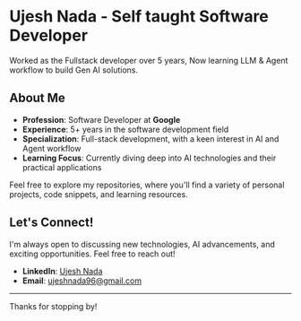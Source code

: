 # Ujesh Nada - Self taught Software Developer

Worked as the Fullstack developer over 5 years, Now learning LLM & Agent workflow to build Gen AI solutions.

## About Me

- **Profession**: Software Developer at **Google**
- **Experience**: 5+ years in the software development field
- **Specialization**: Full-stack development, with a keen interest in AI and Agent workflow
- **Learning Focus**: Currently diving deep into AI technologies and their practical applications


Feel free to explore my repositories, where you'll find a variety of personal projects, code snippets, and learning resources.

## Let's Connect!

I'm always open to discussing new technologies, AI advancements, and exciting opportunities. Feel free to reach out!

- **LinkedIn**: [Ujesh Nada](https://www.linkedin.com/in/ujeshnada)
- **Email**: ujeshnada96@gmail.com

---

Thanks for stopping by!
